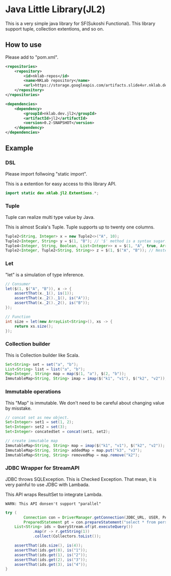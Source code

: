 Java Little Library(JL2)
======================

This is a very simple java library for SF(Sukoshi Functional).
This library support tuple, collection extentions, and so on.

How to use
------------

Please add to "pom.xml".

```xml 
<repositories>
    <repository>
        <id>nklab-repos</id>
        <name>NKLab repository</name>
        <url>https://storage.googleapis.com/artifacts.slide4vr.nklab.dev/snapshot/</url>
    </repository>
</repositories> 

<dependencies>
    <dependency>
        <groupId>nklab.dev.jl2</groupId>
        <artifactId>jl2</artifactId>
        <version>0.2-SNAPSHOT</version>
    </dependency>
</dependencies>
```

Example
------------

### DSL

Please import follwoing "static import". 

This is a extention for easy access to this library API.

```java
import static dev.nklab.jl2.Extentions.*;
```

### Tuple

Tuple can realize multi type value by Java.

This is almost Scala's Tuple. Tuple supports up to twenty one columns.

```java
Tuple2<String, Integer> x = new Tuple2<>("A", 10);
Tuple2<Integer, String> y = $(1, "B"); // '$' method is a syntax sugar.
Tuple4<Integer, String, Boolean, List<Integer>> x = $(1, "A", true, Arrays.asList(2));
Tuple2<Integer, Tuple2<String, String>> z = $(1, $("A", "B")); // Nested tuple is OK.
````

### Let

"let" is a simulation of type inference.

```java
// Consumer
let($(1, $("A", "B")), x -> {
    assertThat(x._1(), is(1));
    assertThat(x._2()._1(), is("A"));
    assertThat(x._2()._2(), is("B"));
});

// Function
int size = let(new ArrayList<String>(), xs -> {
    return xs.size();
});
```

### Collection builder

This is Collection builder like Scala.

```java
Set<String> set = set("a", "b");
List<String> list = list("a", "b");
Map<Integer, String> map = map($(1, "a"), $(2, "b"));
ImmutableMap<String, String> imap = imap($("k1", "v1"), $("k2", "v2"));
```

### Immutable operations

This "Map" is immutable.
We don't need to be careful about changing value by misstake.

```java
// concat set as new object.
Set<Integer> set1 = set(1, 2);
Set<Integer> set2 = set(3);
Set<Integer> concatedSet = concat(set1, set2);

// create immutable map
ImmutableMap<String, String> map = imap($("k1", "v1"), $("k2", "v2"));
ImmutableMap<String, String> addedMap = map.put("k3", "v3");
ImmutableMap<String, String> removedMap = map.remove("k2");
```

### JDBC Wrapper for StreamAPI

JDBC throws SQLException. This is Checked Exception.
That mean, it is very painful to use JDBC with Lambada.

This API wraps ResultSet to integrate Lambda.

`WARN: This API donsen't support "parallel"`

```java
try (
        Connection con = DriverManager.getConnection(JDBC_URL, USER, PASSWORD);
        PreparedStatement pt = con.prepareStatement("select * from persons ");) {
    List<String> ids = QueryStream.of(pt.executeQuery())
            .map(r -> r.getString(1))
            .collect(Collectors.toList());

    assertThat(ids.size(), is(4));
    assertThat(ids.get(0), is("1"));
    assertThat(ids.get(1), is("2"));
    assertThat(ids.get(2), is("3"));
    assertThat(ids.get(3), is("4"));
}
```
